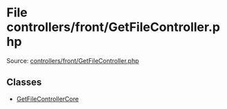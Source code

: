File controllers/front/GetFileController.php
=========

Source: [controllers/front/GetFileController.php](https://github.com/PrestaShop/PrestaShop/blob/1.6.1.0/controllers/front/GetFileController.php)


Classes
-------

* [GetFileControllerCore](class.GetFileControllerCore.md)

